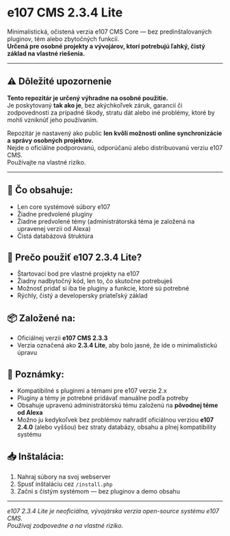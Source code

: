 # e107 CMS 2.3.4 Lite

Minimalistická, očistená verzia e107 CMS Core — bez predinštalovaných pluginov, tém alebo zbytočných funkcií.  
**Určená pre osobné projekty a vývojárov, ktorí potrebujú ľahký, čistý základ na vlastné riešenia.**

---

## ⚠️ Dôležité upozornenie

**Tento repozitár je určený výhradne na osobné použitie.**  
Je poskytovaný **tak ako je**, bez akýchkoľvek záruk, garancií či zodpovednosti za prípadné škody, stratu dát alebo iné problémy, ktoré by mohli vzniknúť jeho používaním.

Repozitár je nastavený ako public **len kvôli možnosti online synchronizácie a správy osobných projektov.**  
Nejde o oficiálne podporovanú, odporúčanú alebo distribuovanú verziu e107 CMS.  
Používajte na vlastné riziko.

---

## 📌 Čo obsahuje:
- Len core systémové súbory e107
- Žiadne predvolené pluginy
- Žiadne predvolené témy (administrátorská téma je založená na upravenej verzii od Alexa)
- Čistá databázová štruktúra

## 🚀 Prečo použiť e107 2.3.4 Lite?
- Štartovací bod pre vlastné projekty na e107
- Žiadny nadbytočný kód, len to, čo skutočne potrebuješ
- Možnosť pridať si iba tie pluginy a funkcie, ktoré sú potrebné
- Rýchly, čistý a developersky priateľský základ

## 📦 Založené na:
- Oficiálnej verzii **e107 CMS 2.3.3**
- Verzia označená ako **2.3.4 Lite**, aby bolo jasné, že ide o minimalistickú úpravu

## 📝 Poznámky:
- Kompatibilné s pluginmi a témami pre e107 verzie 2.x
- Pluginy a témy je potrebné pridávať manuálne podľa potreby
- Obsahuje upravenú administrátorskú tému založenú na **pôvodnej téme od Alexa**
- Možno ju kedykoľvek bez problémov nahradiť oficiálnou verziou **e107 2.4.0** (alebo vyššou) bez straty databázy, obsahu a plnej kompatibility systému

## 📥 Inštalácia:
1. Nahraj súbory na svoj webserver
2. Spusť inštaláciu cez `/install.php`
3. Začni s čistým systémom — bez pluginov a demo obsahu

---

*e107 2.3.4 Lite je neoficiálna, vývojárska verzia open-source systému e107 CMS.  
Používaj zodpovedne a na vlastné riziko.*
